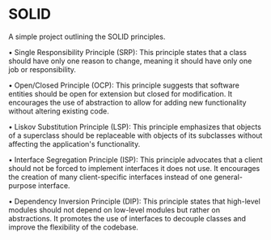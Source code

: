 # SOLID

A simple project outlining the SOLID principles.

• Single Responsibility Principle (SRP): This principle states that a class should have only one reason to change, meaning it should have only one job or responsibility.

• Open/Closed Principle (OCP): This principle suggests that software entities should be open for extension but closed for modification. It encourages the use of abstraction to allow for adding new functionality without altering existing code.

• Liskov Substitution Principle (LSP): This principle emphasizes that objects of a superclass should be replaceable with objects of its subclasses without affecting the application's functionality.

• Interface Segregation Principle (ISP): This principle advocates that a client should not be forced to implement interfaces it does not use. It encourages the creation of many client-specific interfaces instead of one general-purpose interface.

• Dependency Inversion Principle (DIP): This principle states that high-level modules should not depend on low-level modules but rather on abstractions. It promotes the use of interfaces to decouple classes and improve the flexibility of the codebase.
